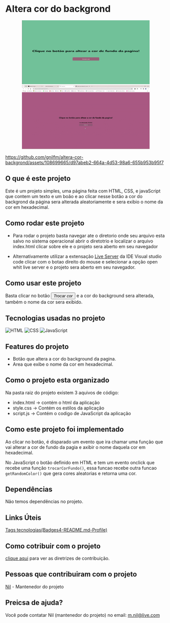 # Altera cor do backgrond

<p align="center">

  <img src="./imagens/Captura%20de%20tela%202024-02-10%20142559.png" alt="Tela inicial" width="400px" height="200px">

  <img src="./imagens/gif-pagina-inicial.gif" alt="Aplicacão funcionando" width="400px" height="200px">
</p>

https://github.com/gnilfm/altera-cor-backgrond/assets/108699665/d97abeb2-664a-4d53-98a6-655b953b95f7

## O que é este projeto
Este é um projeto simples, uma página feita com HTML, CSS, e javaScript que contem um texto e um boão e ao clicar nesse botão a cor do backgrond da página sera alterada aleatoriamente e sera exibio o nome da cor em hexadecimal.

## Como rodar este projeto
- Para rodar o projeto basta navegar ate o diretorio onde seu arquivo esta salvo no sistema operacional abrir o diretotrio e localizar o arquivo index.html clicar sobre ele e o projeto sera aberto em seu navegador

- Alternativamente utilizar a extensação [Live Server](https://marketplace.visualstudio.com/items?itemName=ritwickdey.LiveServer) da IDE Visual studio code clicar com o botao direito do mouse e selecionar a opção open whit live server e o projeto sera aberto em seu navegador.

## Como usar este projeto
Basta clicar no botão <button>*Trocar cor*</button>   e a cor do background sera alterada, também o nome da cor sera exibido.

## Tecnologias usadas no projeto

![HTML](https://img.shields.io/badge/HTML5-E34F26?style=for-the-badge&logo=html5&logoColor=white)
![CSS](https://img.shields.io/badge/CSS3-1572B6?style=for-the-badge&logo=css3&logoColor=white)
![JavaScript](https://img.shields.io/badge/JavaScript-323330?style=for-the-badge&logo=javascript&logoColor=F7DF1E)

## Features do projeto

- Botão que altera a cor do background da pagina.
- Area que exibe o nome da cor em hexadecimal.

## Como o projeto esta organizado

Na pasta raiz do projeto existem 3 aquivos de código:
- index.html -> contém o html da aplicação
- style.css -> Contém os estilos da aplicação
- script.js -> Contém o codigo de JavaScript da aplicação

## Como este projeto foi implementado

Ao clicar no botão, é disparado um evento que ira chamar uma função que vai alterar a cor de fundo da pagia e axibir o nome daquela cor em hexadecimal.

No JavaScript o botão definido em HTML e tem um evento onclick que recebe uma função ```trocarCorFundo()```, essa funcao recebe outra funcao ```getRandomColor()``` que gera cores aleatorias e retorna uma cor.

## Dependências

Não temos dependências no projeto.

## Links Úteis
[Tags tecnologias(Badges4-README.md-Profile)](https://github.com/alexandresanlim/Badges4-README.md-Profile#-languages-)

## Como cotribuir com o projeto

[clique aqui](./CONTRIBUTING.md) para ver as diretrizes de contribuição.

## Pessoas que contribuiram com o projeto

[Nil](https://github.com/gnilfm) - Mantenedor do projeto

## Preicsa de ajuda?
Você pode contatar Nil (mantenedor do projeto) no email: m.nil@live.com
